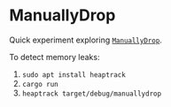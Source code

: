 # ManuallyDrop

Quick experiment exploring [`ManuallyDrop`](https://doc.rust-lang.org/std/mem/struct.ManuallyDrop.html).

To detect memory leaks:

1. `sudo apt install heaptrack`
2. `cargo run`
3. `heaptrack target/debug/manuallydrop`
